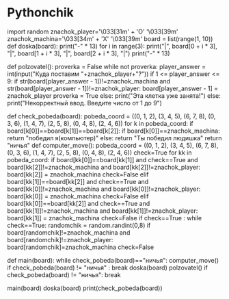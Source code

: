 # Pythonchik
import random
znachok_player='\033[31m' + 'O' '\033[39m'
znachok_machina='\033[34m' + 'X' '\033[39m'
board = list(range(1, 10))
def doska(board):
    print("-" * 13)
    for i in range(3):
        print("|", board[0 + i * 3], "|", board[1 + i * 3], "|", board[2 + i * 3], "|")
        print("-" * 13)


def polzovatel():
    proverka = False
    while not proverka:
        player_answer = int(input("Куда поставим "+znachok_player+"?"))
        if 1 <= player_answer <= 9:
            if str(board[player_answer - 1])!=znachok_machina and str(board[player_answer - 1])!=znachok_player:
                board[player_answer - 1] = znachok_player
                proverka = True
            else:
                print("Эта клетка уже занята!")
        else:
            print("Некорректный ввод. Введите число от 1 до 9")


def check_pobeda(board):
    pobeda_coord = ((0, 1, 2), (3, 4, 5), (6, 7, 8), (0, 3, 6), (1, 4, 7), (2, 5, 8), (0, 4, 8), (2, 4, 6))
    for k in pobeda_coord:
        if board[k[0]]==board[k[1]]==board[k[2]]:
            if board[k[0]]==znachok_machina:
                return "победил я(компьютер)"
            else:
                return "Ты победил людишка"
    return "ничья"
def computer_move():
    pobeda_coord = ((0, 1, 2), (3, 4, 5), (6, 7, 8), (0, 3, 6), (1, 4, 7), (2, 5, 8), (0, 4, 8), (2, 4, 6))
    check=True
    for kk in pobeda_coord:
        if board[kk[0]]==board[kk[1]] and check==True and board[kk[2]]!=znachok_machina and board[kk[2]]!=znachok_player:
            board[kk[2]] = znachok_machina
            check=False
        elif board[kk[1]]==board[kk[2]] and check==True and board[kk[0]]!=znachok_machina and board[kk[0]]!=znachok_player:
            board[kk[0]] = znachok_machina
            check=False
        elif board[kk[0]]==board[kk[2]] and check==True and board[kk[1]]!=znachok_machina and board[kk[1]]!=znachok_player:
            board[kk[1]] = znachok_machina
            check=False
    if check==True :
        while check==True:
            randomchik = random.randint(0,8)
            if board[randomchik]!=znachok_machina and board[randomchik]!=znachok_player:
                board[randomchik]=znachok_machina
                check=False


def main(board):
    while check_pobeda(board)=="ничья":
        computer_move()
        if check_pobeda(board) != "ничья" :
            break
        doska(board)
        polzovatel()
        if check_pobeda(board) != "ничья":
            break


main(board)
doska(board)
print(check_pobeda(board))
